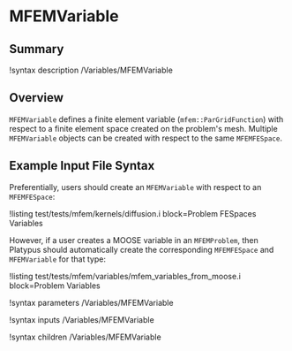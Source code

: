 # MFEMVariable

## Summary

!syntax description /Variables/MFEMVariable

## Overview

`MFEMVariable` defines a finite element variable (`mfem::ParGridFunction`) with respect to a finite
element space created on the problem's mesh. Multiple `MFEMVariable` objects can be created with
respect to the same `MFEMFESpace`.

## Example Input File Syntax

Preferentially, users should create an  `MFEMVariable` with respect to an `MFEMFESpace`:

!listing test/tests/mfem/kernels/diffusion.i block=Problem FESpaces Variables

However, if a user creates a MOOSE variable in an `MFEMProblem`, then Platypus should automatically
create the corresponding `MFEMFESpace` and `MFEMVariable` for that type:

!listing test/tests/mfem/variables/mfem_variables_from_moose.i block=Problem Variables

!syntax parameters /Variables/MFEMVariable

!syntax inputs /Variables/MFEMVariable

!syntax children /Variables/MFEMVariable
